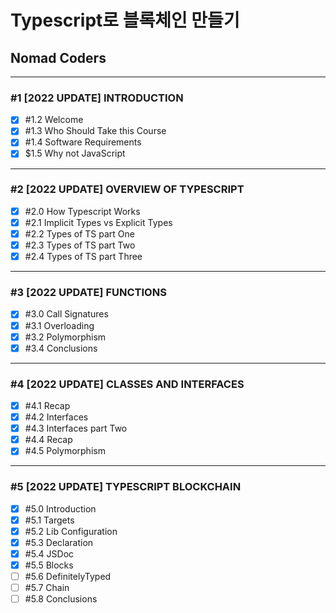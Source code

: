 # Typescript로 블록체인 만들기

## Nomad Coders

---

### #1 [2022 UPDATE] INTRODUCTION

- [x] #1.2 Welcome
- [x] #1.3 Who Should Take this Course
- [x] #1.4 Software Requirements
- [x] $1.5 Why not JavaScript

---

### #2 [2022 UPDATE] OVERVIEW OF TYPESCRIPT

- [x] #2.0 How Typescript Works
- [x] #2.1 Implicit Types vs Explicit Types
- [x] #2.2 Types of TS part One
- [x] #2.3 Types of TS part Two
- [x] #2.4 Types of TS part Three

---

### #3 [2022 UPDATE] FUNCTIONS

- [x] #3.0 Call Signatures
- [x] #3.1 Overloading
- [x] #3.2 Polymorphism
- [x] #3.4 Conclusions

---

### #4 [2022 UPDATE] CLASSES AND INTERFACES

- [x] #4.1 Recap
- [x] #4.2 Interfaces
- [x] #4.3 Interfaces part Two
- [x] #4.4 Recap
- [x] #4.5 Polymorphism

---

### #5 [2022 UPDATE] TYPESCRIPT BLOCKCHAIN

- [x] #5.0 Introduction
- [x] #5.1 Targets
- [x] #5.2 Lib Configuration
- [x] #5.3 Declaration
- [x] #5.4 JSDoc
- [x] #5.5 Blocks
- [ ] #5.6 DefinitelyTyped
- [ ] #5.7 Chain
- [ ] #5.8 Conclusions

